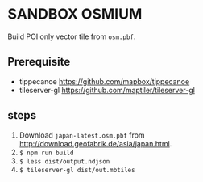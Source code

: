 # SANDBOX OSMIUM

Build POI only vector tile from `osm.pbf`.

## Prerequisite

- tippecanoe https://github.com/mapbox/tippecanoe
- tileserver-gl https://github.com/maptiler/tileserver-gl

## steps

1. Download `japan-latest.osm.pbf` from http://download.geofabrik.de/asia/japan.html.
2. `$ npm run build`
3. `$ less dist/output.ndjson`
4. `$ tileserver-gl dist/out.mbtiles`
